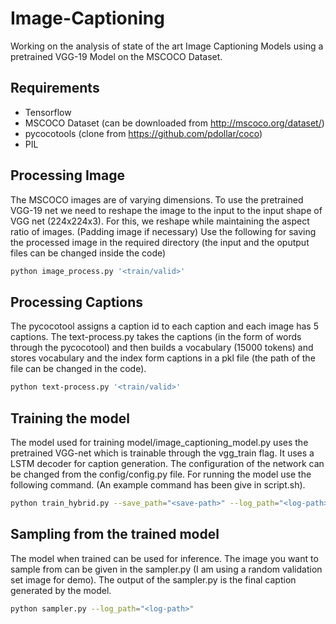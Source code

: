 # Image-Captioning

Working on the analysis of state of the art Image Captioning Models using a pretrained VGG-19 Model on the MSCOCO Dataset.

## Requirements

* Tensorflow
* MSCOCO Dataset (can be downloaded from http://mscoco.org/dataset/)
* pycocotools (clone from https://github.com/pdollar/coco)
* PIL

## Processing Image

The MSCOCO images are of varying dimensions. To use the pretrained VGG-19 net we need to reshape the image to the input to the input shape of VGG net (224x224x3). 
For this, we reshape while maintaining the aspect ratio of images. (Padding image if necessary)
Use the following for saving the processed image in the required directory (the input and the oputput files can be changed inside the code)
``` bash 
python image_process.py '<train/valid>'
```
## Processing Captions

The pycocotool assigns a caption id to each caption and each image has 5 captions. The text-process.py takes the captions (in the form of words through the pycocotool) and then builds a vocabulary (15000 tokens) and stores vocabulary and the index form captions in a pkl file (the path of the file can be changed in the code).
``` bash 
python text-process.py '<train/valid>'
```
## Training the model

The model used for training model/image_captioning_model.py uses the pretrained VGG-net which is trainable through the vgg_train flag. It uses a LSTM decoder for caption generation. The configuration of the network can be changed from the config/config.py file. For running the model use the following command. (An example command has been give in script.sh).
``` bash 
python train_hybrid.py --save_path="<save-path>" --log_path="<log-path>"
```
## Sampling from the trained model

The model when trained can be used for inference. The image you want to sample from can be given in the sampler.py (I am using a random validation set image for demo). The output of the sampler.py is the final caption generated by the model. 
``` bash
python sampler.py --log_path="<log-path>"
```



